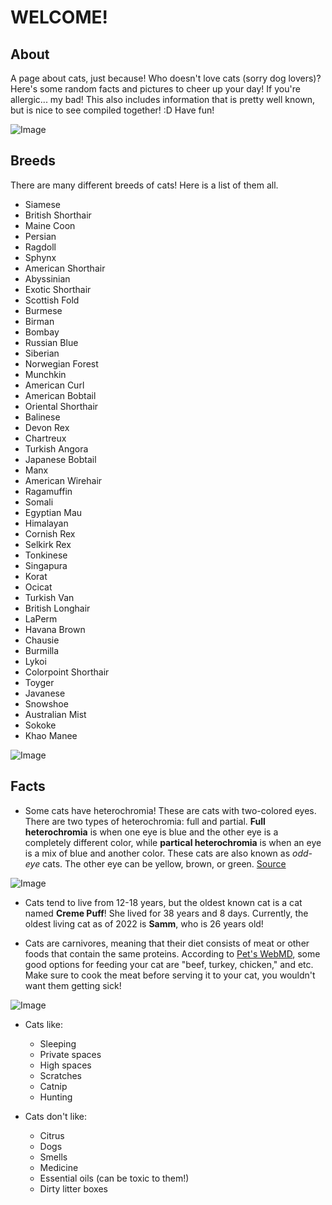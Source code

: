 # WELCOME!

## About
A page about cats, just because! Who doesn't love cats (sorry dog lovers)? Here's some random facts and pictures to cheer up your day! If you're allergic... my bad! This also includes information that is pretty well known, but is nice to see compiled together! :D
Have fun!

![Image](https://upload.wikimedia.org/wikipedia/commons/b/b8/Cute_cat_%281698598876%29.jpg)

## Breeds
There are many different breeds of cats! Here is a list of them all.
- Siamese
- British Shorthair
- Maine Coon
- Persian
- Ragdoll
- Sphynx
- American Shorthair
- Abyssinian
- Exotic Shorthair
- Scottish Fold
- Burmese
- Birman
- Bombay
- Russian Blue
- Siberian
- Norwegian Forest
- Munchkin
- American Curl
- American Bobtail
- Oriental Shorthair
- Balinese
- Devon Rex
- Chartreux
- Turkish Angora
- Japanese Bobtail
- Manx
- American Wirehair
- Ragamuffin
- Somali
- Egyptian Mau
- Himalayan
- Cornish Rex
- Selkirk Rex
- Tonkinese
- Singapura
- Korat
- Ocicat
- Turkish Van
- British Longhair
- LaPerm
- Havana Brown
- Chausie
- Burmilla
- Lykoi
- Colorpoint Shorthair
- Toyger
- Javanese
- Snowshoe
- Australian Mist
- Sokoke
- Khao Manee

![Image](https://live.staticflickr.com/2837/33441705594_9005ebc0ba_b.jpg)

## Facts
- Some cats have heterochromia! These are cats with two-colored eyes. There are two types of heterochromia: full and partial. **Full heterochromia** is when one eye is blue and the other eye is a completely different color, while **partical heterochromia** is when an eye is a mix of blue and another color. These cats are also known as _odd-eye_ cats. The other eye can be yellow, brown, or green.
[Source](https://en.wikipedia.org/wiki/Odd-eyed_cat)

![Image](https://upload.wikimedia.org/wikipedia/commons/6/69/June_odd-eyed-cat_cropped.jpg)

- Cats tend to live from 12-18 years, but the oldest known cat is a cat named **Creme Puff**! She lived for 38 years and 8 days. Currently, the oldest living cat as of 2022 is **Samm**, who is 26 years old!

- Cats are carnivores, meaning that their diet consists of meat or other foods that contain the same proteins. According to [Pet's WebMD](https://pets.webmd.com/cats), some good options for feeding your cat are "beef, turkey, chicken," and etc. Make sure to cook the meat before serving it to your cat, you wouldn't want them getting sick! 

![Image](https://images.pexels.com/photos/7453386/pexels-photo-7453386.jpeg)

- Cats like:
  - Sleeping
  - Private spaces
  - High spaces
  - Scratches
  - Catnip
  - Hunting

- Cats don't like:
  - Citrus
  - Dogs
  - Smells
  - Medicine
  - Essential oils (can be toxic to them!)
  - Dirty litter boxes
